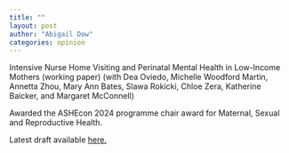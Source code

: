 ```yaml
---
title: ""
layout: post
author: "Abigail Dow"
categories: opinion
---
```


Intensive Nurse Home Visiting and Perinatal Mental Health in Low-Income Mothers (working paper)
(with Dea Oviedo, Michelle Woodford Martin, Annetta Zhou, Mary Ann Bates, Slawa Rokicki, Chloe Zera, Katherine Baicker, and Margaret McConnell)

Awarded the ASHEcon 2024 programme chair award for Maternal, Sexual and Reproductive Health. 

<!-- excerpt_separator -->

Latest draft available [here.](https://abigaildow.github.io/assets/docs/NFP_mental_health_ashecon.pdf)
